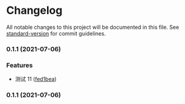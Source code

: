 # Changelog

All notable changes to this project will be documented in this file. See [standard-version](https://github.com/conventional-changelog/standard-version) for commit guidelines.

### 0.1.1 (2021-07-06)

### Features

- 测试 11 ([fed1bea](https://github.com/crazyfdf/nocode/commit/fed1bea2568e75ac4b198bb9c519aac345414eb6))

### 0.1.1 (2021-07-06)
